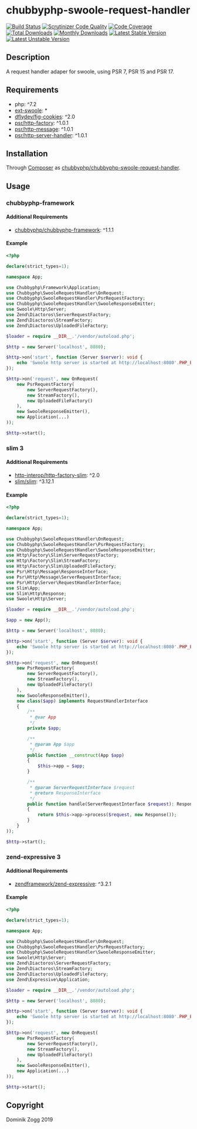 # chubbyphp-swoole-request-handler

[![Build Status](https://api.travis-ci.org/chubbyphp/chubbyphp-swoole-request-handler.png?branch=master)](https://travis-ci.org/chubbyphp/chubbyphp-swoole-request-handler)
[![Scrutinizer Code Quality](https://scrutinizer-ci.com/g/chubbyphp/chubbyphp-swoole-request-handler/badges/quality-score.png?b=master)](https://scrutinizer-ci.com/g/chubbyphp/chubbyphp-swoole-request-handler/?branch=master)
[![Code Coverage](https://scrutinizer-ci.com/g/chubbyphp/chubbyphp-swoole-request-handler/badges/coverage.png?b=master)](https://scrutinizer-ci.com/g/chubbyphp/chubbyphp-swoole-request-handler/?branch=master)
[![Total Downloads](https://poser.pugx.org/chubbyphp/chubbyphp-swoole-request-handler/downloads.png)](https://packagist.org/packages/chubbyphp/chubbyphp-swoole-request-handler)
[![Monthly Downloads](https://poser.pugx.org/chubbyphp/chubbyphp-swoole-request-handler/d/monthly)](https://packagist.org/packages/chubbyphp/chubbyphp-swoole-request-handler)
[![Latest Stable Version](https://poser.pugx.org/chubbyphp/chubbyphp-swoole-request-handler/v/stable.png)](https://packagist.org/packages/chubbyphp/chubbyphp-swoole-request-handler)
[![Latest Unstable Version](https://poser.pugx.org/chubbyphp/chubbyphp-swoole-request-handler/v/unstable)](https://packagist.org/packages/chubbyphp/chubbyphp-swoole-request-handler)

## Description

A request handler adaper for swoole, using PSR 7, PSR 15 and PSR 17.

## Requirements

 * php: ^7.2
 * [ext-swoole][2]: *
 * [dflydev/fig-cookies][3]: ^2.0
 * [psr/http-factory][4]: ^1.0.1
 * [psr/http-message][5]: ^1.0.1
 * [psr/http-server-handler][6]: ^1.0.1

## Installation

Through [Composer](http://getcomposer.org) as [chubbyphp/chubbyphp-swoole-request-handler][1].

## Usage

### chubbyphp-framework

#### Additional Requirements

 * [chubbyphp/chubbyphp-framework][10]: ^1.1.1

#### Example

```php
<?php

declare(strict_types=1);

namespace App;

use Chubbyphp\Framework\Application;
use Chubbyphp\SwooleRequestHandler\OnRequest;
use Chubbyphp\SwooleRequestHandler\PsrRequestFactory;
use Chubbyphp\SwooleRequestHandler\SwooleResponseEmitter;
use Swoole\Http\Server;
use Zend\Diactoros\ServerRequestFactory;
use Zend\Diactoros\StreamFactory;
use Zend\Diactoros\UploadedFileFactory;

$loader = require __DIR__.'/vendor/autoload.php';

$http = new Server('localhost', 8080);

$http->on('start', function (Server $server): void {
    echo 'Swoole http server is started at http://localhost:8080'.PHP_EOL;
});

$http->on('request', new OnRequest(
    new PsrRequestFactory(
        new ServerRequestFactory(),
        new StreamFactory(),
        new UploadedFileFactory()
    ),
    new SwooleResponseEmitter(),
    new Application(...)
));

$http->start();

```

### slim 3

#### Additional Requirements

 * [http-interop/http-factory-slim][20]: ^2.0
 * [slim/slim][21]: ^3.12.1

#### Example

```php
<?php

declare(strict_types=1);

namespace App;

use Chubbyphp\SwooleRequestHandler\OnRequest;
use Chubbyphp\SwooleRequestHandler\PsrRequestFactory;
use Chubbyphp\SwooleRequestHandler\SwooleResponseEmitter;
use Http\Factory\Slim\ServerRequestFactory;
use Http\Factory\Slim\StreamFactory;
use Http\Factory\Slim\UploadedFileFactory;
use Psr\Http\Message\ResponseInterface;
use Psr\Http\Message\ServerRequestInterface;
use Psr\Http\Server\RequestHandlerInterface;
use Slim\App;
use Slim\Http\Response;
use Swoole\Http\Server;

$loader = require __DIR__.'/vendor/autoload.php';

$app = new App();

$http = new Server('localhost', 8080);

$http->on('start', function (Server $server): void {
    echo 'Swoole http server is started at http://localhost:8080'.PHP_EOL;
});

$http->on('request', new OnRequest(
    new PsrRequestFactory(
        new ServerRequestFactory(),
        new StreamFactory(),
        new UploadedFileFactory()
    ),
    new SwooleResponseEmitter(),
    new class($app) implements RequestHandlerInterface
    {
        /**
         * @var App
         */
        private $app;

        /**
         * @param App $app
         */
        public function __construct(App $app)
        {
            $this->app = $app;
        }

        /**
         * @param ServerRequestInterface $request
         * @return ResponseInterface
         */
        public function handle(ServerRequestInterface $request): ResponseInterface
        {
            return $this->app->process($request, new Response());
        }
    }
));

$http->start();
```

### zend-expressive 3

#### Additional Requirements

 * [zendframework/zend-expressive][30]: ^3.2.1

#### Example

```php
<?php

declare(strict_types=1);

namespace App;

use Chubbyphp\SwooleRequestHandler\OnRequest;
use Chubbyphp\SwooleRequestHandler\PsrRequestFactory;
use Chubbyphp\SwooleRequestHandler\SwooleResponseEmitter;
use Swoole\Http\Server;
use Zend\Diactoros\ServerRequestFactory;
use Zend\Diactoros\StreamFactory;
use Zend\Diactoros\UploadedFileFactory;
use Zend\Expressive\Application;

$loader = require __DIR__.'/vendor/autoload.php';

$http = new Server('localhost', 8080);

$http->on('start', function (Server $server): void {
    echo 'Swoole http server is started at http://localhost:8080'.PHP_EOL;
});

$http->on('request', new OnRequest(
    new PsrRequestFactory(
        new ServerRequestFactory(),
        new StreamFactory(),
        new UploadedFileFactory()
    ),
    new SwooleResponseEmitter(),
    new Application(...)
));

$http->start();
```

## Copyright

Dominik Zogg 2019

[1]: https://packagist.org/packages/chubbyphp/chubbyphp-swoole-request-handler
[2]: https://www.swoole.co.uk
[3]: https://packagist.org/packages/dflydev/fig-cookies
[4]: https://packagist.org/packages/psr/http-factory
[5]: https://packagist.org/packages/psr/http-message
[6]: https://packagist.org/packages/psr/http-server-handler

[10]: https://packagist.org/packages/chubbyphp/chubbyphp-framework

[20]: https://packagist.org/packages/http-interop/http-factory-slim
[21]: https://packagist.org/packages/slim/slim

[30]: https://packagist.org/packages/zendframework/zend-expressive
